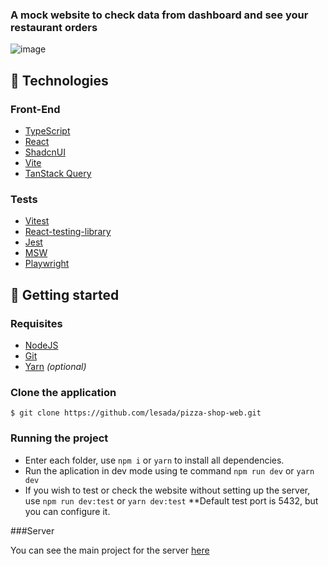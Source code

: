 ### A mock website to check data from dashboard and see your restaurant orders

![image](https://github.com/lesada/pizza-shop-web/assets/68572174/87b5f5a8-eee0-4018-9c5a-041be5ec0278)

## 🧪 Technologies

### Front-End
- [TypeScript](https://www.typescriptlang.org/)
- [React](https://react.dev/)
- [ShadcnUI](https://ui.shadcn.com/docs)
- [Vite](https://vitejs.dev/)
- [TanStack Query](https://tanstack.com/query/latest)
  
### Tests

- [Vitest](https://vitest.dev/guide/)
- [React-testing-library](https://testing-library.com/docs/react-testing-library/intro/)
- [Jest](https://jestjs.io/pt-BR/)
- [MSW](https://mswjs.io/)
- [Playwright](https://playwright.dev/)

## 🚀 Getting started

### Requisites

- [NodeJS](https://nodejs.org/en)
- [Git](https://git-scm.com/)
- [Yarn](https://yarnpkg.com/) _(optional)_

### Clone the application

`$ git clone https://github.com/lesada/pizza-shop-web.git`

### Running the project

- Enter each folder, use `npm i` or `yarn` to install all dependencies.
- Run the aplication in dev mode using te command `npm run dev` or `yarn dev`
- If you wish to test or check the website without setting up the server, use `npm run dev:test` or `yarn dev:test`
**Default test port is 5432, but you can configure it.

###Server

You can see the main project for the server [here](https://github.com/rocketseat-education/ignite-reactjs-04-pizzashop-web)

